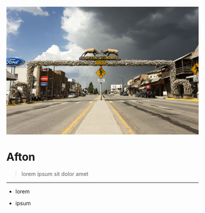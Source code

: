 <p><img src="media/afton.jpg"></img></p>

# Afton

> lorem ipsum sit dolor amet

---

- lorem

- ipsum